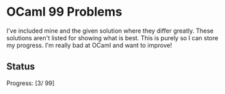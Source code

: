 # OCaml 99 Problems

I've included mine and the given solution where they differ greatly. These solutions aren't listed for showing what is best. This is purely so I can store my progress. I'm really bad at OCaml and want to improve!

## Status

Progress: [3/ 99]
